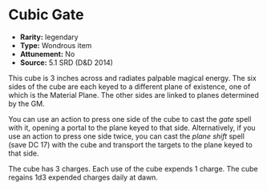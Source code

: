 
# Cubic Gate

* **Rarity:** legendary
* **Type:** Wondrous item
* **Attunement:** No
* **Source:** 5.1 SRD (D&D 2014)


This cube is 3 inches across and radiates palpable magical energy. The six sides of the cube are each keyed to a different plane of existence, one of which is the Material Plane. The other sides are linked to planes determined by the GM.

You can use an action to press one side of the cube to cast the _gate_ spell with it, opening a portal to the plane keyed to that side. Alternatively, if you use an action to press one side twice, you can cast the _plane shift_ spell (save DC 17) with the cube and transport the targets to the plane keyed to that side.

The cube has 3 charges. Each use of the cube expends 1 charge. The cube regains 1d3 expended charges daily at dawn.

